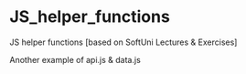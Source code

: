 # JS_helper_functions
JS helper functions [based on SoftUni Lectures &amp; Exercises]

Another example of api.js & data.js

